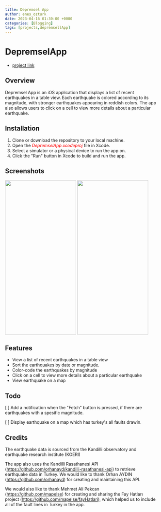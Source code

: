 ```yaml
---
title: Depremsel App
author: enes_ozturk
date: 2023-04-16 01:30:00 +0000
categories: [Blogging]
tags: [projects,depremsellApp]
---
```


# DepremselApp
- [project link](https://github.com/nsozturk/DepremselApp "depremselApp")
## Overview

Depremsel App is an iOS application that displays a list of recent earthquakes in a table view. Each earthquake is colored according to its magnitude, with stronger earthquakes appearing in reddish colors. The app also allows users to click on a cell to view more details about a particular earthquake.

## Installation

1. Clone or download the repository to your local machine.
2. Open the <span style="color:red ">*DepremselApp.xcodeproj*</span> file in Xcode.
3. Select a simulator or a physical device to run the app on.
4. Click the "Run" button in Xcode to build and run the app.

## Screenshots

<div>
<img style: "inline-block; float: left" src="assets/depremsellapp-1.png" width="234" height="506" />
<img style: "inline-block; float: left" src="assets/depremsellapp-2.png" width="234" height="506" />
</div>

## Features

- View a list of recent earthquakes in a table view
- Sort the earthquakes by date or magnitude.
- Color-code the earthquakes by magnitude
- Click on a cell to view more details about a particular earthquake
- View earthquake on a map

## Todo

[ ] Add a notification when the "Fetch" button is pressed, if there are earthquakes with a spesific magnitude.

[ ] Display earthquake on a map which has turkey's all faults drawin.

## Credits

The earthquake data is sourced from the Kandilli observatory and earthquake research institute (KOERI)

The app also uses the Kandilli Rasathanesi API (https://github.com/orhanayd/kandilli-rasathanesi-api) to retrieve earthquake data in Turkey. We would like to thank Orhan AYDIN (https://github.com/orhanayd) for creating and maintaining this API.

We would also like to thank Mehmet Ali Pekcan (https://github.com/mapelse) for creating and sharing the Fay Hatları project (https://github.com/mapelse/fayHatlari), which helped us to include all of the fault lines in Turkey in the app.
